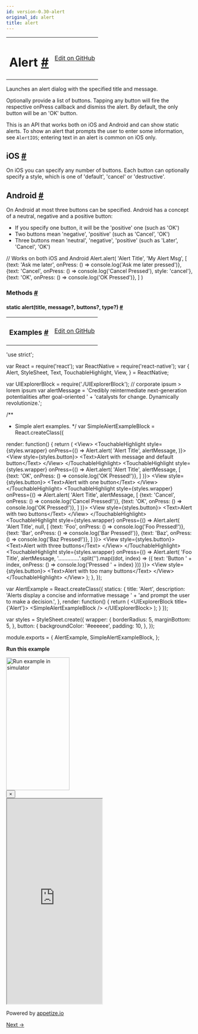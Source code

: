 ```yaml
---
id: version-0.30-alert
original_id: alert
title: alert
---
```

<a id="content"></a><table width="100%"><tbody><tr><td><h1><a class="anchor" name="alert"></a>Alert <a class="hash-link" href="docs/alert.html#alert">#</a></h1></td><td style="text-align:right;"><a target="_blank" href="https://github.com/facebook/react-native/blob/0.30-stable/Libraries/Utilities/Alert.js">Edit on GitHub</a></td></tr></tbody></table><div><div><p>Launches an alert dialog with the specified title and message.</p><p>Optionally provide a list of buttons. Tapping any button will fire the
respective onPress callback and dismiss the alert. By default, the only
button will be an 'OK' button.</p><p>This is an API that works both on iOS and Android and can show static
alerts. To show an alert that prompts the user to enter some information,
see <code>AlertIOS</code>; entering text in an alert is common on iOS only.</p><h2><a class="anchor" name="ios"></a>iOS <a class="hash-link" href="docs/alert.html#ios">#</a></h2><p>On iOS you can specify any number of buttons. Each button can optionally
specify a style, which is one of 'default', 'cancel' or 'destructive'.</p><h2><a class="anchor" name="android"></a>Android <a class="hash-link" href="docs/alert.html#android">#</a></h2><p>On Android at most three buttons can be specified. Android has a concept
of a neutral, negative and a positive button:</p><ul><li>If you specify one button, it will be the 'positive' one (such as 'OK')</li><li>Two buttons mean 'negative', 'positive' (such as 'Cancel', 'OK')</li><li>Three buttons mean 'neutral', 'negative', 'positive' (such as 'Later', 'Cancel', 'OK')</li></ul><div class="prism language-javascript"><span class="token comment" spellcheck="true">// Works on both iOS and Android
</span>Alert<span class="token punctuation">.</span><span class="token function">alert<span class="token punctuation">(</span></span>
  <span class="token string">'Alert Title'</span><span class="token punctuation">,</span>
  <span class="token string">'My Alert Msg'</span><span class="token punctuation">,</span>
  <span class="token punctuation">[</span>
    <span class="token punctuation">{</span>text<span class="token punctuation">:</span> <span class="token string">'Ask me later'</span><span class="token punctuation">,</span> onPress<span class="token punctuation">:</span> <span class="token punctuation">(</span><span class="token punctuation">)</span> <span class="token operator">=</span><span class="token operator">&gt;</span> console<span class="token punctuation">.</span><span class="token function">log<span class="token punctuation">(</span></span><span class="token string">'Ask me later pressed'</span><span class="token punctuation">)</span><span class="token punctuation">}</span><span class="token punctuation">,</span>
    <span class="token punctuation">{</span>text<span class="token punctuation">:</span> <span class="token string">'Cancel'</span><span class="token punctuation">,</span> onPress<span class="token punctuation">:</span> <span class="token punctuation">(</span><span class="token punctuation">)</span> <span class="token operator">=</span><span class="token operator">&gt;</span> console<span class="token punctuation">.</span><span class="token function">log<span class="token punctuation">(</span></span><span class="token string">'Cancel Pressed'</span><span class="token punctuation">)</span><span class="token punctuation">,</span> style<span class="token punctuation">:</span> <span class="token string">'cancel'</span><span class="token punctuation">}</span><span class="token punctuation">,</span>
    <span class="token punctuation">{</span>text<span class="token punctuation">:</span> <span class="token string">'OK'</span><span class="token punctuation">,</span> onPress<span class="token punctuation">:</span> <span class="token punctuation">(</span><span class="token punctuation">)</span> <span class="token operator">=</span><span class="token operator">&gt;</span> console<span class="token punctuation">.</span><span class="token function">log<span class="token punctuation">(</span></span><span class="token string">'OK Pressed'</span><span class="token punctuation">)</span><span class="token punctuation">}</span><span class="token punctuation">,</span>
  <span class="token punctuation">]</span>
<span class="token punctuation">)</span></div></div><span><h3><a class="anchor" name="methods"></a>Methods <a class="hash-link" href="docs/alert.html#methods">#</a></h3><div class="props"><div class="prop"><h4 class="methodTitle"><a class="anchor" name="alert"></a><span class="methodType">static </span>alert<span class="methodType">(title, message?, buttons?, type?)</span> <a class="hash-link" href="docs/alert.html#alert">#</a></h4></div></div></span></div><div><div><table width="100%"><tbody><tr><td><h3><a class="anchor" name="examples"></a>Examples <a class="hash-link" href="docs/alert.html#examples">#</a></h3></td><td style="text-align:right;"><a target="_blank" href="https://github.com/facebook/react-native/blob/0.30-stable/Examples/UIExplorer/AlertExample.js">Edit on GitHub</a></td></tr></tbody></table><div class="example-container"><div class="prism language-javascript"><span class="token string">'use strict'</span><span class="token punctuation">;</span>

<span class="token keyword">var</span> React <span class="token operator">=</span> <span class="token function">require<span class="token punctuation">(</span></span><span class="token string">'react'</span><span class="token punctuation">)</span><span class="token punctuation">;</span>
<span class="token keyword">var</span> ReactNative <span class="token operator">=</span> <span class="token function">require<span class="token punctuation">(</span></span><span class="token string">'react-native'</span><span class="token punctuation">)</span><span class="token punctuation">;</span>
<span class="token keyword">var</span> <span class="token punctuation">{</span>
  Alert<span class="token punctuation">,</span>
  StyleSheet<span class="token punctuation">,</span>
  Text<span class="token punctuation">,</span>
  TouchableHighlight<span class="token punctuation">,</span>
  View<span class="token punctuation">,</span>
<span class="token punctuation">}</span> <span class="token operator">=</span> ReactNative<span class="token punctuation">;</span>

<span class="token keyword">var</span> UIExplorerBlock <span class="token operator">=</span> <span class="token function">require<span class="token punctuation">(</span></span><span class="token string">'./UIExplorerBlock'</span><span class="token punctuation">)</span><span class="token punctuation">;</span>
<span class="token comment" spellcheck="true">
// corporate ipsum &gt; lorem ipsum
</span><span class="token keyword">var</span> alertMessage <span class="token operator">=</span> <span class="token string">'Credibly reintermediate next-generation potentialities after goal-oriented '</span> <span class="token operator">+</span>
                   <span class="token string">'catalysts for change. Dynamically revolutionize.'</span><span class="token punctuation">;</span>

<span class="token comment" spellcheck="true">/**
 * Simple alert examples.
 */</span>
<span class="token keyword">var</span> SimpleAlertExampleBlock <span class="token operator">=</span> React<span class="token punctuation">.</span><span class="token function">createClass<span class="token punctuation">(</span></span><span class="token punctuation">{</span>

  render<span class="token punctuation">:</span> <span class="token keyword">function</span><span class="token punctuation">(</span><span class="token punctuation">)</span> <span class="token punctuation">{</span>
    <span class="token keyword">return</span> <span class="token punctuation">(</span>
      &lt;View<span class="token operator">&gt;</span>
        &lt;TouchableHighlight style<span class="token operator">=</span><span class="token punctuation">{</span>styles<span class="token punctuation">.</span>wrapper<span class="token punctuation">}</span>
          onPress<span class="token operator">=</span><span class="token punctuation">{</span><span class="token punctuation">(</span><span class="token punctuation">)</span> <span class="token operator">=</span><span class="token operator">&gt;</span> Alert<span class="token punctuation">.</span><span class="token function">alert<span class="token punctuation">(</span></span>
            <span class="token string">'Alert Title'</span><span class="token punctuation">,</span>
            alertMessage<span class="token punctuation">,</span>
          <span class="token punctuation">)</span><span class="token punctuation">}</span><span class="token operator">&gt;</span>
          &lt;View style<span class="token operator">=</span><span class="token punctuation">{</span>styles<span class="token punctuation">.</span>button<span class="token punctuation">}</span><span class="token operator">&gt;</span>
            &lt;Text<span class="token operator">&gt;</span>Alert <span class="token keyword">with</span> message and default button&lt;<span class="token operator">/</span>Text<span class="token operator">&gt;</span>
          &lt;<span class="token operator">/</span>View<span class="token operator">&gt;</span>
        &lt;<span class="token operator">/</span>TouchableHighlight<span class="token operator">&gt;</span>
        &lt;TouchableHighlight style<span class="token operator">=</span><span class="token punctuation">{</span>styles<span class="token punctuation">.</span>wrapper<span class="token punctuation">}</span>
          onPress<span class="token operator">=</span><span class="token punctuation">{</span><span class="token punctuation">(</span><span class="token punctuation">)</span> <span class="token operator">=</span><span class="token operator">&gt;</span> Alert<span class="token punctuation">.</span><span class="token function">alert<span class="token punctuation">(</span></span>
            <span class="token string">'Alert Title'</span><span class="token punctuation">,</span>
            alertMessage<span class="token punctuation">,</span>
            <span class="token punctuation">[</span>
              <span class="token punctuation">{</span>text<span class="token punctuation">:</span> <span class="token string">'OK'</span><span class="token punctuation">,</span> onPress<span class="token punctuation">:</span> <span class="token punctuation">(</span><span class="token punctuation">)</span> <span class="token operator">=</span><span class="token operator">&gt;</span> console<span class="token punctuation">.</span><span class="token function">log<span class="token punctuation">(</span></span><span class="token string">'OK Pressed!'</span><span class="token punctuation">)</span><span class="token punctuation">}</span><span class="token punctuation">,</span>
            <span class="token punctuation">]</span>
          <span class="token punctuation">)</span><span class="token punctuation">}</span><span class="token operator">&gt;</span>
          &lt;View style<span class="token operator">=</span><span class="token punctuation">{</span>styles<span class="token punctuation">.</span>button<span class="token punctuation">}</span><span class="token operator">&gt;</span>
            &lt;Text<span class="token operator">&gt;</span>Alert <span class="token keyword">with</span> one button&lt;<span class="token operator">/</span>Text<span class="token operator">&gt;</span>
          &lt;<span class="token operator">/</span>View<span class="token operator">&gt;</span>
        &lt;<span class="token operator">/</span>TouchableHighlight<span class="token operator">&gt;</span>
        &lt;TouchableHighlight style<span class="token operator">=</span><span class="token punctuation">{</span>styles<span class="token punctuation">.</span>wrapper<span class="token punctuation">}</span>
          onPress<span class="token operator">=</span><span class="token punctuation">{</span><span class="token punctuation">(</span><span class="token punctuation">)</span> <span class="token operator">=</span><span class="token operator">&gt;</span> Alert<span class="token punctuation">.</span><span class="token function">alert<span class="token punctuation">(</span></span>
            <span class="token string">'Alert Title'</span><span class="token punctuation">,</span>
            alertMessage<span class="token punctuation">,</span>
            <span class="token punctuation">[</span>
              <span class="token punctuation">{</span>text<span class="token punctuation">:</span> <span class="token string">'Cancel'</span><span class="token punctuation">,</span> onPress<span class="token punctuation">:</span> <span class="token punctuation">(</span><span class="token punctuation">)</span> <span class="token operator">=</span><span class="token operator">&gt;</span> console<span class="token punctuation">.</span><span class="token function">log<span class="token punctuation">(</span></span><span class="token string">'Cancel Pressed!'</span><span class="token punctuation">)</span><span class="token punctuation">}</span><span class="token punctuation">,</span>
              <span class="token punctuation">{</span>text<span class="token punctuation">:</span> <span class="token string">'OK'</span><span class="token punctuation">,</span> onPress<span class="token punctuation">:</span> <span class="token punctuation">(</span><span class="token punctuation">)</span> <span class="token operator">=</span><span class="token operator">&gt;</span> console<span class="token punctuation">.</span><span class="token function">log<span class="token punctuation">(</span></span><span class="token string">'OK Pressed!'</span><span class="token punctuation">)</span><span class="token punctuation">}</span><span class="token punctuation">,</span>
            <span class="token punctuation">]</span>
          <span class="token punctuation">)</span><span class="token punctuation">}</span><span class="token operator">&gt;</span>
          &lt;View style<span class="token operator">=</span><span class="token punctuation">{</span>styles<span class="token punctuation">.</span>button<span class="token punctuation">}</span><span class="token operator">&gt;</span>
            &lt;Text<span class="token operator">&gt;</span>Alert <span class="token keyword">with</span> two buttons&lt;<span class="token operator">/</span>Text<span class="token operator">&gt;</span>
          &lt;<span class="token operator">/</span>View<span class="token operator">&gt;</span>
        &lt;<span class="token operator">/</span>TouchableHighlight<span class="token operator">&gt;</span>
        &lt;TouchableHighlight style<span class="token operator">=</span><span class="token punctuation">{</span>styles<span class="token punctuation">.</span>wrapper<span class="token punctuation">}</span>
          onPress<span class="token operator">=</span><span class="token punctuation">{</span><span class="token punctuation">(</span><span class="token punctuation">)</span> <span class="token operator">=</span><span class="token operator">&gt;</span> Alert<span class="token punctuation">.</span><span class="token function">alert<span class="token punctuation">(</span></span>
            <span class="token string">'Alert Title'</span><span class="token punctuation">,</span>
            <span class="token keyword">null</span><span class="token punctuation">,</span>
            <span class="token punctuation">[</span>
              <span class="token punctuation">{</span>text<span class="token punctuation">:</span> <span class="token string">'Foo'</span><span class="token punctuation">,</span> onPress<span class="token punctuation">:</span> <span class="token punctuation">(</span><span class="token punctuation">)</span> <span class="token operator">=</span><span class="token operator">&gt;</span> console<span class="token punctuation">.</span><span class="token function">log<span class="token punctuation">(</span></span><span class="token string">'Foo Pressed!'</span><span class="token punctuation">)</span><span class="token punctuation">}</span><span class="token punctuation">,</span>
              <span class="token punctuation">{</span>text<span class="token punctuation">:</span> <span class="token string">'Bar'</span><span class="token punctuation">,</span> onPress<span class="token punctuation">:</span> <span class="token punctuation">(</span><span class="token punctuation">)</span> <span class="token operator">=</span><span class="token operator">&gt;</span> console<span class="token punctuation">.</span><span class="token function">log<span class="token punctuation">(</span></span><span class="token string">'Bar Pressed!'</span><span class="token punctuation">)</span><span class="token punctuation">}</span><span class="token punctuation">,</span>
              <span class="token punctuation">{</span>text<span class="token punctuation">:</span> <span class="token string">'Baz'</span><span class="token punctuation">,</span> onPress<span class="token punctuation">:</span> <span class="token punctuation">(</span><span class="token punctuation">)</span> <span class="token operator">=</span><span class="token operator">&gt;</span> console<span class="token punctuation">.</span><span class="token function">log<span class="token punctuation">(</span></span><span class="token string">'Baz Pressed!'</span><span class="token punctuation">)</span><span class="token punctuation">}</span><span class="token punctuation">,</span>
            <span class="token punctuation">]</span>
          <span class="token punctuation">)</span><span class="token punctuation">}</span><span class="token operator">&gt;</span>
          &lt;View style<span class="token operator">=</span><span class="token punctuation">{</span>styles<span class="token punctuation">.</span>button<span class="token punctuation">}</span><span class="token operator">&gt;</span>
            &lt;Text<span class="token operator">&gt;</span>Alert <span class="token keyword">with</span> three buttons&lt;<span class="token operator">/</span>Text<span class="token operator">&gt;</span>
          &lt;<span class="token operator">/</span>View<span class="token operator">&gt;</span>
        &lt;<span class="token operator">/</span>TouchableHighlight<span class="token operator">&gt;</span>
        &lt;TouchableHighlight style<span class="token operator">=</span><span class="token punctuation">{</span>styles<span class="token punctuation">.</span>wrapper<span class="token punctuation">}</span>
          onPress<span class="token operator">=</span><span class="token punctuation">{</span><span class="token punctuation">(</span><span class="token punctuation">)</span> <span class="token operator">=</span><span class="token operator">&gt;</span> Alert<span class="token punctuation">.</span><span class="token function">alert<span class="token punctuation">(</span></span>
            <span class="token string">'Foo Title'</span><span class="token punctuation">,</span>
            alertMessage<span class="token punctuation">,</span>
            <span class="token string">'..............'</span><span class="token punctuation">.</span><span class="token function">split<span class="token punctuation">(</span></span><span class="token string">''</span><span class="token punctuation">)</span><span class="token punctuation">.</span><span class="token function">map<span class="token punctuation">(</span></span><span class="token punctuation">(</span>dot<span class="token punctuation">,</span> index<span class="token punctuation">)</span> <span class="token operator">=</span><span class="token operator">&gt;</span> <span class="token punctuation">(</span><span class="token punctuation">{</span>
              text<span class="token punctuation">:</span> <span class="token string">'Button '</span> <span class="token operator">+</span> index<span class="token punctuation">,</span>
              onPress<span class="token punctuation">:</span> <span class="token punctuation">(</span><span class="token punctuation">)</span> <span class="token operator">=</span><span class="token operator">&gt;</span> console<span class="token punctuation">.</span><span class="token function">log<span class="token punctuation">(</span></span><span class="token string">'Pressed '</span> <span class="token operator">+</span> index<span class="token punctuation">)</span>
            <span class="token punctuation">}</span><span class="token punctuation">)</span><span class="token punctuation">)</span>
          <span class="token punctuation">)</span><span class="token punctuation">}</span><span class="token operator">&gt;</span>
          &lt;View style<span class="token operator">=</span><span class="token punctuation">{</span>styles<span class="token punctuation">.</span>button<span class="token punctuation">}</span><span class="token operator">&gt;</span>
            &lt;Text<span class="token operator">&gt;</span>Alert <span class="token keyword">with</span> too many buttons&lt;<span class="token operator">/</span>Text<span class="token operator">&gt;</span>
          &lt;<span class="token operator">/</span>View<span class="token operator">&gt;</span>
        &lt;<span class="token operator">/</span>TouchableHighlight<span class="token operator">&gt;</span>
      &lt;<span class="token operator">/</span>View<span class="token operator">&gt;</span>
    <span class="token punctuation">)</span><span class="token punctuation">;</span>
  <span class="token punctuation">}</span><span class="token punctuation">,</span>
<span class="token punctuation">}</span><span class="token punctuation">)</span><span class="token punctuation">;</span>

<span class="token keyword">var</span> AlertExample <span class="token operator">=</span> React<span class="token punctuation">.</span><span class="token function">createClass<span class="token punctuation">(</span></span><span class="token punctuation">{</span>
  statics<span class="token punctuation">:</span> <span class="token punctuation">{</span>
    title<span class="token punctuation">:</span> <span class="token string">'Alert'</span><span class="token punctuation">,</span>
    description<span class="token punctuation">:</span> <span class="token string">'Alerts display a concise and informative message '</span> <span class="token operator">+</span>
    <span class="token string">'and prompt the user to make a decision.'</span><span class="token punctuation">,</span>
  <span class="token punctuation">}</span><span class="token punctuation">,</span>
  render<span class="token punctuation">:</span> <span class="token keyword">function</span><span class="token punctuation">(</span><span class="token punctuation">)</span> <span class="token punctuation">{</span>
    <span class="token keyword">return</span> <span class="token punctuation">(</span>
      &lt;UIExplorerBlock title<span class="token operator">=</span><span class="token punctuation">{</span><span class="token string">'Alert'</span><span class="token punctuation">}</span><span class="token operator">&gt;</span>
        &lt;SimpleAlertExampleBlock <span class="token operator">/</span><span class="token operator">&gt;</span>
      &lt;<span class="token operator">/</span>UIExplorerBlock<span class="token operator">&gt;</span>
    <span class="token punctuation">)</span><span class="token punctuation">;</span>
  <span class="token punctuation">}</span>
<span class="token punctuation">}</span><span class="token punctuation">)</span><span class="token punctuation">;</span>

<span class="token keyword">var</span> styles <span class="token operator">=</span> StyleSheet<span class="token punctuation">.</span><span class="token function">create<span class="token punctuation">(</span></span><span class="token punctuation">{</span>
  wrapper<span class="token punctuation">:</span> <span class="token punctuation">{</span>
    borderRadius<span class="token punctuation">:</span> <span class="token number">5</span><span class="token punctuation">,</span>
    marginBottom<span class="token punctuation">:</span> <span class="token number">5</span><span class="token punctuation">,</span>
  <span class="token punctuation">}</span><span class="token punctuation">,</span>
  button<span class="token punctuation">:</span> <span class="token punctuation">{</span>
    backgroundColor<span class="token punctuation">:</span> <span class="token string">'#eeeeee'</span><span class="token punctuation">,</span>
    padding<span class="token punctuation">:</span> <span class="token number">10</span><span class="token punctuation">,</span>
  <span class="token punctuation">}</span><span class="token punctuation">,</span>
<span class="token punctuation">}</span><span class="token punctuation">)</span><span class="token punctuation">;</span>

module<span class="token punctuation">.</span>exports <span class="token operator">=</span> <span class="token punctuation">{</span>
  AlertExample<span class="token punctuation">,</span>
  SimpleAlertExampleBlock<span class="token punctuation">,</span>
<span class="token punctuation">}</span><span class="token punctuation">;</span></div><div class="embedded-simulator"><p><a class="modal-button-open"><strong>Run this example</strong></a></p><div class="modal-button-open modal-button-open-img"><img alt="Run example in simulator" width="170" height="356" src="img/uiexplorer_main_ios.png"></div><div><div class="modal"><div class="modal-content"><button class="modal-button-close">×</button><div class="center"><iframe class="simulator" src="https://appetize.io/embed/7vdfm9h3e6vuf4gfdm7r5rgc48?device=iphone6s&amp;scale=60&amp;autoplay=false&amp;orientation=portrait&amp;deviceColor=white&amp;params=%7B%22route%22%3A%22Alert%22%7D" width="256" height="550" scrolling="no"></iframe><p>Powered by <a target="_blank" href="https://appetize.io">appetize.io</a></p></div></div></div><div class="modal-backdrop"></div></div></div></div></div></div><div class="docs-prevnext"><a class="docs-next" href="docs/alertios.html#content">Next →</a></div>